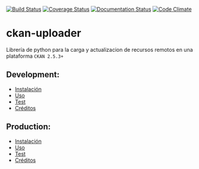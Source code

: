 [![Build Status](https://travis-ci.org/datosgobar/ckan-uploader.svg?branch=development)](https://travis-ci.org/datosgobar/ckan-uploader)
[![Coverage Status](https://coveralls.io/repos/github/datosgobar/ckan-uploader/badge.svg?branch=development)](https://coveralls.io/github/datosgobar/ckan-uploader?branch=development)
[![Documentation Status](https://readthedocs.org/projects/ckan-uploader/badge/?version=development)](http://ckan-uploader.readthedocs.io/es/latest/?badge=development)
[![Code Climate](https://codeclimate.com/github/datosgobar/ckan-uploader/badges/gpa.svg)](https://codeclimate.com/github/datosgobar/ckan-uploader)
# ckan-uploader
Librería de python para la carga y actualizacion de recursos remotos en una plataforma `CKAN 2.5.3+`

Development:
---
- [Instalación](http://ckan-uploader.readthedocs.io/es/development/development/)
- [Uso](http://ckan-uploader.readthedocs.io/es/development/development/)
- [Test](http://ckan-uploader.readthedocs.io/es/development/development/)
- [Créditos](http://ckan-uploader.readthedocs.io/es/development/credits/)


Production:
---
- [Instalación](http://ckan-uploader.readthedocs.io/es/production/development/)
- [Uso](http://ckan-uploader.readthedocs.io/es/production/development/)
- [Test](http://ckan-uploader.readthedocs.io/es/production/development/)
- [Créditos](http://ckan-uploader.readthedocs.io/es/production/credits/)